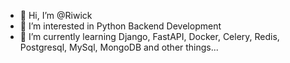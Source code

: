 - 👋 Hi, I’m @Riwick
- 👀 I’m interested in Python Backend Development
- 🌱 I’m currently learning Django, FastAPI, Docker, Celery, Redis, Postgresql, MySql, MongoDB and other things...

<!---
Riwick/Riwick is a ✨ special ✨ repository because its `README.md` (this file) appears on your GitHub profile.
You can click the Preview link to take a look at your changes.
--->
